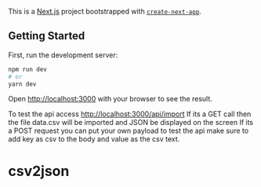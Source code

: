 This is a [Next.js](https://nextjs.org/) project bootstrapped with [`create-next-app`](https://github.com/vercel/next.js/tree/canary/packages/create-next-app).

## Getting Started

First, run the development server:

```bash
npm run dev
# or
yarn dev
```

Open [http://localhost:3000](http://localhost:3000) with your browser to see the result.

To test the api access [http://localhost:3000/api/import](http://localhost:3000/api/import)
If its a GET call then the file data.csv will be imported and JSON be displayed on the screen
If its a POST request you can put your own payload to test the api make sure to add key as csv to the body and value as the csv text.
# csv2json
